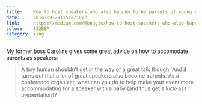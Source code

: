 ```yaml
---
title:    How to host speakers who also happen to be parents of young children
date:     2014-09-29T15:22:02Z
link:     https://medium.com/@bougie/how-to-host-speakers-who-also-happen-to-be-parents-of-young-children-41fa98bd3ae7
color:    832BBA
category: ❤ing
---
```


My former boss [Caroline](https://twitter.com/bougie) gives some great advice on
how to accomodate parents as speakers:

> A tiny human shouldn’t get in the way of a great talk though. And it turns out
> that a lot of great speakers also become parents. As a conference organizer,
> what can you do to help make your event more accommodating for a speaker with
> a baby (and thus get a kick-ass presentation)?
